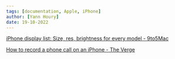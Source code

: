```yaml
---
tags: [documentation, Apple, iPhone]
author: [Yann Houry]
date: 19-10-2022
---
```


[iPhone display list: Size, res, brightness for every model - 9to5Mac](https://9to5mac.com/2022/08/08/iphone-display-list/)

[How to record a phone call on an iPhone - The Verge](https://www.theverge.com/23410703/record-a-phone-call-on-apple-iphone-google-voice-rev)